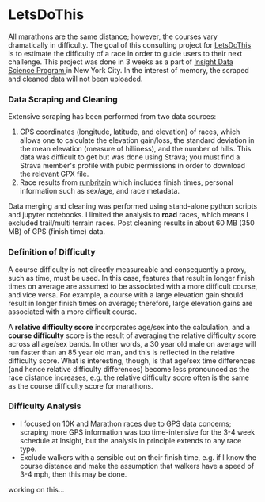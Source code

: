 # LetsDoThis
All marathons are the same distance; however, the courses vary dramatically in difficulty. The goal of this consulting project for <a href="https://www.letsdothis.com/">LetsDoThis</a> is to estimate the difficulty of a race in order to guide users to their next challenge. This project was done in 3 weeks as a part of <a href="https://www.insightdatascience.com">Insight Data Science Program </a> in New York City. In the interest of memory, the scraped and cleaned data will not been uploaded.

### Data Scraping and Cleaning
Extensive scraping has been performed from two data sources:
1. GPS coordinates (longitude, latitude, and elevation) of races, which allows one to calculate the elevation gain/loss, the standard deviation in the mean elevation (measure of hilliness), and the number of hills. This data was difficult to get but was done using Strava; you must find a Strava member's profile with pubic permissions in order to download the relevant GPX file.
2. Race results from <a href="https://www.runbritainrankings.com/">runbritain</a> which includes finish times, personal information such as sex/age, and race metadata.

Data merging and cleaning was performed using stand-alone python scripts and jupyter notebooks. I limited the analysis to **road** races, which means I excluded trail/multi terrain races. Post cleaning results in about 60 MB (350 MB) of GPS (finish time) data.

### Definition of Difficulty 
A course difficulty is not directly measureable and consequently a proxy, such as time, must be used. In this case, features that result in longer finish times on average are assumed to be associated with a more difficult course, and vice versa. For example, a course with a large elevation gain should result in longer finish times on average; therefore, large elevation gains are associated with a more difficult course.

A **relative difficulty score** incorporates age/sex into the calculation, and a **course difficulty** score is the result of averaging the relative difficulty score across all age/sex bands. In other words, a 30 year old male on average will run faster than an 85 year old man, and this is reflected in the relative difficulty score. What is interesting, though, is that age/sex time differences (and hence relative difficulty differences) become less pronounced as the race distance increases, e.g. the relative difficulty score often is the same as the course difficulty score for marathons. 

### Difficulty Analysis 
* I focused on 10K and Marathon races due to GPS data concerns; scraping more GPS information was too time-intensive for the 3-4 week schedule at Insight, but the analysis in principle extends to any race type.
* Exclude walkers with a sensible cut on their finish time, e.g. if I know the course distance and make the assumption that walkers have a speed of 3-4 mph, then this may be done.

working on this...
